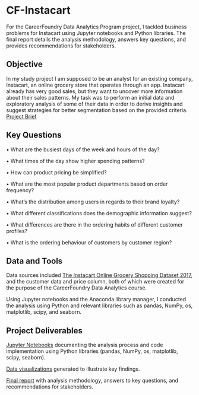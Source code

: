 # CF-Instacart
For the CareerFoundry Data Analytics Program project, I tackled business problems for Instacart using Jupyter notebooks and Python libraries. The final report details the analysis methodology, answers key questions, and provides recommendations for stakeholders.

## Objective
In my study project I am supposed to be an analyst for an existing company, Instacart, an online grocery store that operates through an app. Instacart already has very good sales, but they want to uncover more information about their sales patterns. My task was to perform an initial data and exploratory analysis of some of their data in order to derive insights and suggest strategies for better segmentation based on the provided criteria.
[Project Brief](https://github.com/MarynaBotas/CF-Instacart/blob/main/A4_Data_Immersion_Project_Brief.pdf)

## Key Questions
•	What are the busiest days of the week and hours of the day?

•	What times of the day show higher spending patterns?

•	How can product pricing be simplified?

•	What are the most popular product departments based on order frequency?

•	What’s the distribution among users in regards to their brand loyalty?

•	What different classifications does the demographic information suggest?

•	What differences are there in the ordering habits of different customer profiles?

•	What is the ordering behaviour of customers by customer region?

## Data and Tools
Data sources included [The Instacart Online Grocery Shopping Dataset 2017](https://www.instacart.com/datasets/grocery-shopping-2017), and the customer data and price column, both of which were created for the purpose of the CareerFoundry Data Analytics course.

Using Jupyter notebooks and the Anaconda library manager, I conducted the analysis using Python and relevant libraries such as pandas, NumPy, os, matplotlib, scipy, and seaborn. 

## Project Deliverables
[Jupyter Notebooks](https://github.com/MarynaBotas/CF-Instacart/tree/main/Scripts) documenting the analysis process and code implementation using Python libraries (pandas, NumPy, os, matplotlib, scipy, seaborn).

[Data visualizations](https://github.com/MarynaBotas/CF-Instacart/tree/main/Visualizations) generated to illustrate key findings.

[Final report](https://github.com/MarynaBotas/CF-Instacart/blob/main/Botas_A4_Final_Report.xlsx) with analysis methodology, answers to key questions, and recommendations for stakeholders.


